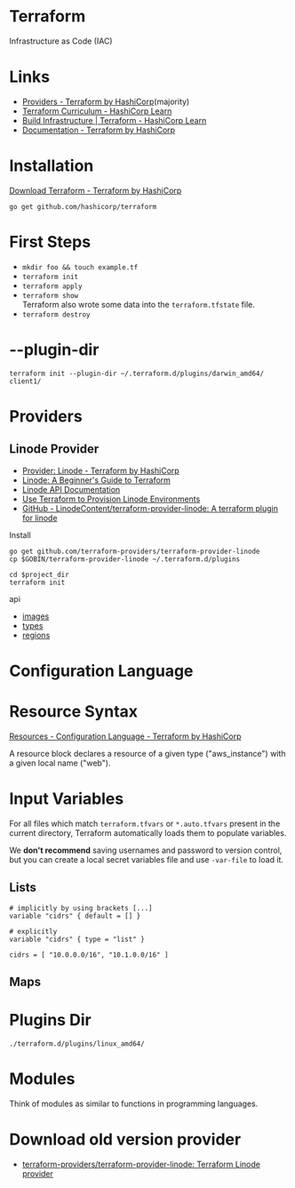 # Terraform

Infrastructure as Code (IAC)

# Links

* [Providers - Terraform by HashiCorp](https://www.terraform.io/docs/providers/index.html)(majority)
* [Terraform Curriculum - HashiCorp Learn](https://learn.hashicorp.com/terraform/#getting-started)
* [Build Infrastructure | Terraform - HashiCorp Learn](https://learn.hashicorp.com/terraform/getting-started/build)
* [Documentation - Terraform by HashiCorp](https://www.terraform.io/docs/index.html)

# Installation

[Download Terraform - Terraform by HashiCorp](https://www.terraform.io/downloads.html)

```
go get github.com/hashicorp/terraform
```

# First Steps

* `mkdir foo && touch example.tf`
* `terraform init`
* `terraform apply`
* `terraform show`  
	Terraform also wrote some data into the `terraform.tfstate` file.   
* `terraform destroy`  

# --plugin-dir

`terraform init --plugin-dir ~/.terraform.d/plugins/darwin_amd64/ client1/`

# Providers

## Linode Provider 

* [Provider: Linode - Terraform by HashiCorp](https://www.terraform.io/docs/providers/linode/index.html)
* [Linode: A Beginner's Guide to Terraform](https://www.linode.com/docs/applications/configuration-management/beginners-guide-to-terraform/)
* [Linode API Documentation](https://developers.linode.com/api/v4/)
* [Use Terraform to Provision Linode Environments](https://www.linode.com/docs/applications/configuration-management/how-to-build-your-infrastructure-using-terraform-and-linode/)
* [GitHub - LinodeContent/terraform-provider-linode: A terraform plugin for linode](https://github.com/LinodeContent/terraform-provider-linode)

Install

```
go get github.com/terraform-providers/terraform-provider-linode
cp $GOBIN/terraform-provider-linode ~/.terraform.d/plugins

cd $project_dir
terraform init
```

api

* [images](https://api.linode.com/v4/images)
* [types](https://api.linode.com/v4/linode/types)
* [regions](https://api.linode.com/v4/regions)

# Configuration Language

#  Resource Syntax 

[Resources - Configuration Language - Terraform by HashiCorp](https://www.terraform.io/docs/configuration/resources.html)

A resource block declares a resource of a given type ("aws_instance") with
a given local name ("web"). 

# Input Variables

For all files which match `terraform.tfvars` or `*.auto.tfvars` present in the
current directory, Terraform automatically loads them to populate variables. 

We **don't recommend** saving usernames and password to version control, but
you can create a local secret variables file and use `-var-file` to load it.

##  Lists

```
# implicitly by using brackets [...]
variable "cidrs" { default = [] }

# explicitly
variable "cidrs" { type = "list" }

cidrs = [ "10.0.0.0/16", "10.1.0.0/16" ]
```

## Maps

# Plugins Dir

`./terraform.d/plugins/linux_amd64/`

# Modules

Think of modules as similar to functions in programming languages.


# Download old version provider

* [terraform-providers/terraform-provider-linode: Terraform Linode provider](https://github.com/terraform-providers/terraform-provider-linode)



